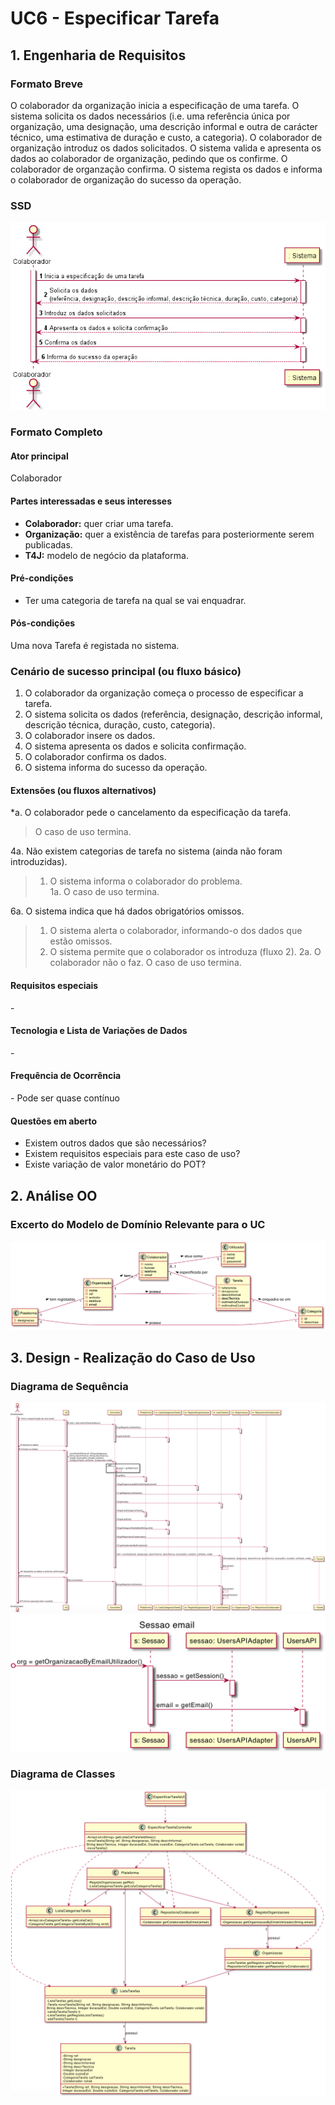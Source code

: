 # UC6 - Especificar Tarefa


## 1. Engenharia de Requisitos

### Formato Breve

O colaborador da organização inicia a especificação de uma tarefa. O sistema solicita os dados necessários (i.e. uma referência única por organização, uma designação, uma descrição informal e outra de carácter técnico, uma estimativa de duração e custo, a categoria). O colaborador de organização introduz os dados solicitados. O sistema valida e apresenta os dados ao colaborador de organização, pedindo que os confirme. O colaborador de organzação confirma. O sistema regista os dados e informa o colaborador de organização do sucesso da operação.

### SSD
![UC6_SSD.png](UC6_SSD.png)

### Formato Completo

#### Ator principal

Colaborador

#### Partes interessadas e seus interesses
* **Colaborador:** quer criar uma tarefa.
* **Organização:** quer a existência de tarefas para posteriormente serem publicadas.
* **T4J:** modelo de negócio da plataforma.

#### Pré-condições
* Ter uma categoria de tarefa na qual se vai enquadrar.

#### Pós-condições
 Uma nova Tarefa é registada no sistema.

### Cenário de sucesso principal (ou fluxo básico)

1. O colaborador da organização começa o processo de especificar a tarefa.
2. O sistema solicita os dados (referência, designação, descrição informal, descrição técnica, duração, custo, categoria).
3. O colaborador insere os dados.
4. O sistema apresenta os dados e solicita confirmação.
5. O colaborador confirma os dados.
6. O sistema informa do sucesso da operação.


#### Extensões (ou fluxos alternativos)

*a. O colaborador pede o cancelamento da especificação da tarefa.  
> O caso de uso termina.

4a. Não existem categorias de tarefa no sistema (ainda não foram introduzidas).  
>   1. O sistema informa o colaborador do problema.   
>       1a. O caso de uso termina.

6a. O sistema indica que há dados obrigatórios omissos.
>	1. O sistema alerta o colaborador, informando-o dos dados que estão omissos.
>	2. O sistema permite que o colaborador os introduza (fluxo 2).
>       2a. O colaborador não o faz. O caso de uso termina.

#### Requisitos especiais
\-

#### Tecnologia e Lista de Variações de Dados
\-

#### Frequência de Ocorrência
\- Pode ser quase contínuo

#### Questões em aberto

* Existem outros dados que são necessários?
* Existem requisitos especiais para este caso de uso?
* Existe variação de valor monetário do POT?

## 2. Análise OO

### Excerto do Modelo de Domínio Relevante para o UC

![UC6_MD.png](UC6_MD.png)

## 3. Design - Realização do Caso de Uso

###	Diagrama de Sequência

![UC6_SD.png](UC6_SD.png)
![UC6_SD_Sessao.png](UC6_SD_Sessao.png)

###	Diagrama de Classes

![UC6_DC.png](UC6_DC.png)
